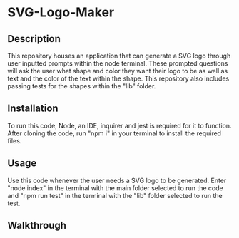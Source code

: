 # SVG-Logo-Maker

## Description
This repository houses an application that can generate a SVG logo through user inputted prompts within the node terminal. These prompted questions will ask the user what shape and color they want their logo to be as well as text and the color of the text within the shape. This repository also includes passing tests for the shapes within the "lib" folder.

## Installation
To run this code, Node, an IDE, inquirer and jest is required for it to function. After cloning the code, run "npm i" in your terminal to install the required files.

## Usage
Use this code whenever the user needs a SVG logo to be generated. Enter "node index" in the terminal with the main folder selected to run the code and "npm run test" in the terminal with the "lib" folder selected to run the test.

## Walkthrough